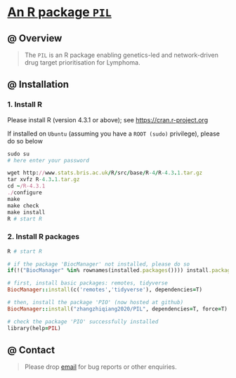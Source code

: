 # [An R package `PIL`](https://github.com/zhangzhiqiang2020/PIL)

## @ Overview

> The `PIL` is an R package enabling genetics-led and network-driven drug target prioritisation for Lymphoma.

## @ Installation

### 1. Install R

Please install R (version 4.3.1 or above); see https://cran.r-project.org

If installed on `Ubuntu` (assuming you have a `ROOT (sudo)` privilege), please do so below

```ruby
sudo su
# here enter your password

wget http://www.stats.bris.ac.uk/R/src/base/R-4/R-4.3.1.tar.gz
tar xvfz R-4.3.1.tar.gz
cd ~/R-4.3.1
./configure
make
make check
make install
R # start R
```

### 2. Install R packages

```ruby
R # start R

# if the package 'BiocManager' not installed, please do so
if(!("BiocManager" %in% rownames(installed.packages()))) install.packages("BiocManager")

# first, install basic packages: remotes, tidyverse
BiocManager::install(c('remotes','tidyverse'), dependencies=T)

# then, install the package 'PIO' (now hosted at github)
BiocManager::install("zhangzhiqiang2020/PIL", dependencies=T, force=T)

# check the package 'PIO' successfully installed
library(help=PIL)
```


## @ Contact

> Please drop [email](zqzhang94@sjtu.edu.cn) for bug reports or other enquiries.
